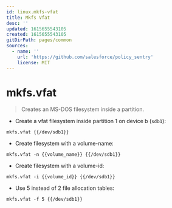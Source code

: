 ```yaml
---
id: linux.mkfs-vfat
title: Mkfs Vfat
desc: ''
updated: 1615655543105
created: 1615655543105
gitDirPath: pages/common
sources:
  - name: ''
    url: 'https://github.com/salesforce/policy_sentry'
    license: MIT
---
```

# mkfs.vfat

> Creates an MS-DOS filesystem inside a partition.

- Create a vfat filesystem inside partition 1 on device b (`sdb1`):

`mkfs.vfat {{/dev/sdb1}}`

- Create filesystem with a volume-name:

`mkfs.vfat -n {{volume_name}} {{/dev/sdb1}}`

- Create filesystem with a volume-id:

`mkfs.vfat -i {{volume_id}} {{/dev/sdb1}}`

- Use 5 instead of 2 file allocation tables:

`mkfs.vfat -f 5 {{/dev/sdb1}}`


